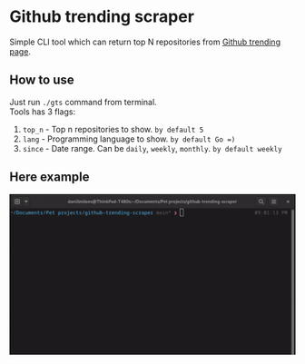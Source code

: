 # Github trending scraper

Simple CLI tool which can return top N repositories from [Github trending page](https://github.com/trending).

## How to use
Just run `./gts` command from terminal. <br>
Tools has 3 flags: <br>
1. `top_n` - Top n repositories to show. `by default 5`
2. `lang` - Programming language to show. `by default Go =)`
3. `since` - Date range. Can be `daily`, `weekly`, `monthly`. `by default weekly`

## Here example
![how_to](how_to.gif "how_to")